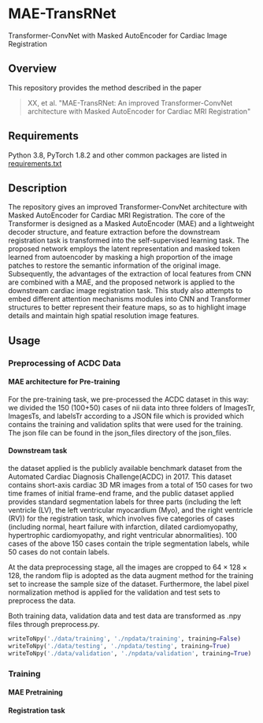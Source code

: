 # MAE-TransRNet
Transformer-ConvNet with Masked AutoEncoder for Cardiac Image Registration
## Overview
This repository provides the method described in the paper
> XX, et al. "MAE-TransRNet: An improved Transformer-ConvNet architecture with Masked AutoEncoder for Cardiac MRI Registration"
## Requirements
Python 3.8, PyTorch 1.8.2 and other common packages are listed in [requirements.txt](https://github.com/SuperNatural-101/MAE-TransRNet/blob/main/requirements.txt)
## Description
The repository gives an improved Transformer-ConvNet architecture with Masked AutoEncoder for Cardiac MRI Registration. The core of the Transformer is designed as a Masked AutoEncoder (MAE) and a lightweight decoder structure, and feature extraction before the downstream registration task is transformed into the self-supervised learning task. The proposed network employs the latent representation and masked token learned from autoencoder by masking a high proportion of the image patches to restore the semantic information of the original image. Subsequently, the advantages of the extraction of local features from CNN are combined with a MAE, and the proposed network is applied to the downstream cardiac image registration task. This study also attempts to embed different attention mechanisms modules into CNN and Transformer structures to better represent their feature maps, so as to highlight image details and maintain high spatial resolution image features. 
## Usage
### Preprocessing of ACDC Data
#### MAE architecture for Pre-training
For the pre-training task, we pre-processed the ACDC dataset in this way: we divided the 150 (100+50) cases of nii data into three folders of ImagesTr, ImagesTs, and labelsTr according to a JSON file which is provided which contains the training and validation splits that were used for the training. The json file can be found in the json_files directory of the json_files.
#### Downstream task
the dataset applied is the publicly available benchmark dataset from the Automated Cardiac Diagnosis Challenge(ACDC) in 2017. This dataset contains short-axis cardiac 3D MR images from a total of 150 cases for two time frames of initial frame-end frame, and the public dataset applied provides standard segmentation labels for three parts (including the left ventricle (LV), the left ventricular myocardium (Myo), and the right ventricle (RV)) for the registration task, which involves five categories of cases (including normal, heart failure with infarction, dilated cardiomyopathy, hypertrophic cardiomyopathy, and right ventricular abnormalities). 100 cases of the above 150 cases contain the triple segmentation labels, while 50 cases do not contain labels. 

At the data preprocessing stage, all the images are cropped to $64\times 128\times 128$, the random flip is adopted as the data augment method for the training set to increase the sample size of the dataset. Furthermore, the label pixel normalization method is applied for the validation and test sets to preprocess the data.

Both training data, validation data and test data are transformed as .npy files through preprocess.py.

```python
writeToNpy('./data/training', './npdata/training', training=False)
writeToNpy('./data/testing', './npdata/testing', training=True)
writeToNpy('./data/validation', './npdata/validation', training=True)
```
### Training
#### MAE Pretraining

#### Registration task
